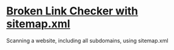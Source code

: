 # [Broken Link Checker with sitemap.xml](https://github.com/burak-aras/brokenlink1)

Scanning a website, including all subdomains, using sitemap.xml
